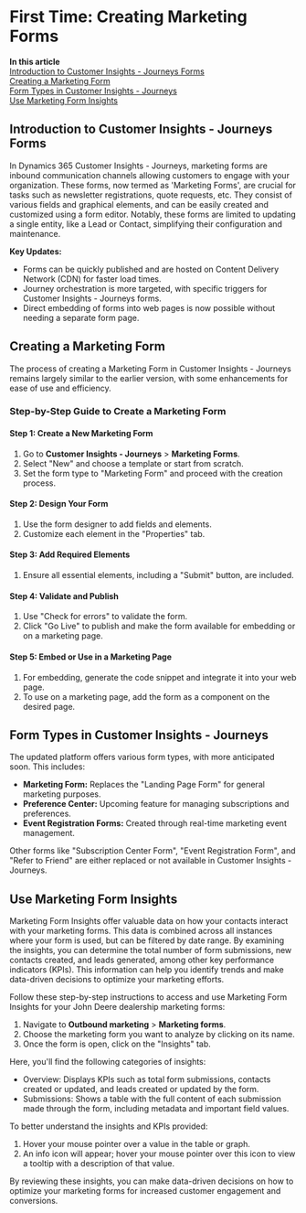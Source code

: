 # First Time: Creating Marketing Forms

[comment]: <> (Export To: `../Web/02_05_CreatingMarketingForms.html`)

**In this article**
    <br>[Introduction to Customer Insights - Journeys Forms](#introduction-to-customer-insights-journeys-forms)
    <br>[Creating a Marketing Form](#creating-a-marketing-form)
    <br>[Form Types in Customer Insights - Journeys](#form-types-in-customer-insights-journeys)
    <br>[Use Marketing Form Insights](#use-marketing-form-insights)

## Introduction to Customer Insights - Journeys Forms

In Dynamics 365 Customer Insights - Journeys, marketing forms are inbound communication channels allowing customers to engage with your organization. These forms, now termed as 'Marketing Forms', are crucial for tasks such as newsletter registrations, quote requests, etc. They consist of various fields and graphical elements, and can be easily created and customized using a form editor. Notably, these forms are limited to updating a single entity, like a Lead or Contact, simplifying their configuration and maintenance.

**Key Updates:**

- Forms can be quickly published and are hosted on Content Delivery Network (CDN) for faster load times.
- Journey orchestration is more targeted, with specific triggers for Customer Insights - Journeys forms.
- Direct embedding of forms into web pages is now possible without needing a separate form page.

## Creating a Marketing Form

The process of creating a Marketing Form in Customer Insights - Journeys remains largely similar to the earlier version, with some enhancements for ease of use and efficiency.

### Step-by-Step Guide to Create a Marketing Form

#### Step 1: Create a New Marketing Form

1. Go to **Customer Insights - Journeys** > **Marketing Forms**.
2. Select "New" and choose a template or start from scratch.
3. Set the form type to "Marketing Form" and proceed with the creation process.

#### Step 2: Design Your Form

1. Use the form designer to add fields and elements.
2. Customize each element in the "Properties" tab.

#### Step 3: Add Required Elements

1. Ensure all essential elements, including a "Submit" button, are included.

#### Step 4: Validate and Publish

1. Use "Check for errors" to validate the form.
2. Click "Go Live" to publish and make the form available for embedding or on a marketing page.

#### Step 5: Embed or Use in a Marketing Page

1. For embedding, generate the code snippet and integrate it into your web page.
2. To use on a marketing page, add the form as a component on the desired page.

## Form Types in Customer Insights - Journeys

The updated platform offers various form types, with more anticipated soon. This includes:

- **Marketing Form:** Replaces the "Landing Page Form" for general marketing purposes.
- **Preference Center:** Upcoming feature for managing subscriptions and preferences.
- **Event Registration Forms:** Created through real-time marketing event management.

Other forms like "Subscription Center Form", "Event Registration Form", and "Refer to Friend" are either replaced or not available in Customer Insights - Journeys.

## Use Marketing Form Insights

Marketing Form Insights offer valuable data on how your contacts interact with your marketing forms. This data is combined across all instances where your form is used, but can be filtered by date range. By examining the insights, you can determine the total number of form submissions, new contacts created, and leads generated, among other key performance indicators (KPIs). This information can help you identify trends and make data-driven decisions to optimize your marketing efforts.

Follow these step-by-step instructions to access and use Marketing Form Insights for your John Deere dealership marketing forms:

1. Navigate to **Outbound marketing** > **Marketing forms**.
2. Choose the marketing form you want to analyze by clicking on its name.
3. Once the form is open, click on the "Insights" tab.

Here, you'll find the following categories of insights:

* Overview: Displays KPIs such as total form submissions, contacts created or updated, and leads created or updated by the form.
* Submissions: Shows a table with the full content of each submission made through the form, including metadata and important field values.

To better understand the insights and KPIs provided:

1. Hover your mouse pointer over a value in the table or graph.
2. An info icon will appear; hover your mouse pointer over this icon to view a tooltip with a description of that value.

By reviewing these insights, you can make data-driven decisions on how to optimize your marketing forms for increased customer engagement and conversions.